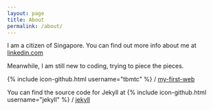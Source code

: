 ```yaml
---
layout: page
title: About
permalink: /about/
---
```


I am a citizen of Singapore. You can find out more info about me at [linkedin.com](https://www.linkedin.com/in/tomcharlestong/)

Meanwhile, I am still new to coding, trying to piece the pieces.

{% include icon-github.html username="tbmtc" %} /
[my-first-web](https://tbmtc.github.io)

You can find the source code for Jekyll at
{% include icon-github.html username="jekyll" %} /
[jekyll](https://github.com/jekyll/jekyll)
